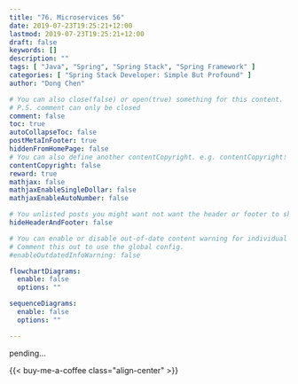 ```yaml
---
title: "76. Microservices 56"
date: 2019-07-23T19:25:21+12:00
lastmod: 2019-07-23T19:25:21+12:00
draft: false
keywords: []
description: ""
tags: [ "Java", "Spring", "Spring Stack", "Spring Framework" ]
categories: [ "Spring Stack Developer: Simple But Profound" ]
author: "Dong Chen"

# You can also close(false) or open(true) something for this content.
# P.S. comment can only be closed
comment: false
toc: true
autoCollapseToc: false
postMetaInFooter: true
hiddenFromHomePage: false
# You can also define another contentCopyright. e.g. contentCopyright: "This is another copyright."
contentCopyright: false
reward: true
mathjax: false
mathjaxEnableSingleDollar: false
mathjaxEnableAutoNumber: false

# You unlisted posts you might want not want the header or footer to show
hideHeaderAndFooter: false

# You can enable or disable out-of-date content warning for individual post.
# Comment this out to use the global config.
#enableOutdatedInfoWarning: false

flowchartDiagrams:
  enable: false
  options: ""

sequenceDiagrams: 
  enable: false
  options: ""

---
```


pending...

<!--more-->

<!-- Buy Me a Coffee Button -->
{{< buy-me-a-coffee class="align-center" >}}
